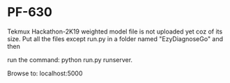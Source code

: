 # PF-630
Tekmux Hackathon-2K19
weighted model file is not uploaded yet coz of its size.
Put all the files except run.py in a folder named "EzyDiagnoseGo" and then

run the command: python run.py runserver.

Browse to: localhost:5000
